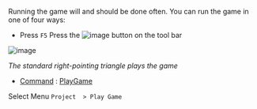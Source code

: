 Running the game will and should be done often. You can run the game in one of four ways:
* Press `F5`
 Press the ![image](https://media.githubusercontent.com/media/ZilchEngine/ZilchFiles/master/doc_files/47180.png) button on the tool bar


![image](https://media.githubusercontent.com/media/ZilchEngine/ZilchFiles/master/doc_files/47176.png)


*The standard right-pointing triangle plays the game*

- [ Command](https://github.com/ZilchEngine/ZilchDocs/blob/master/zero_editor_documentation/zeromanual/editor/editorcommands/commands.markdown) : [ PlayGame](https://github.com/ZilchEngine/ZilchDocs/blob/master/code_reference/command_reference.markdown#playgame)

 Select Menu `Project  > Play Game`
 

 
